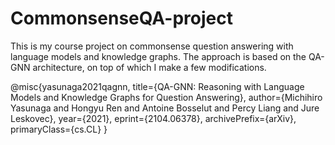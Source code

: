 # CommonsenseQA-project

This is my course project on commonsense question answering with language models and knowledge graphs. The approach is based on the QA-GNN architecture, on top of which I make a few modifications.

@misc{yasunaga2021qagnn,
      title={QA-GNN: Reasoning with Language Models and Knowledge Graphs for Question Answering}, 
      author={Michihiro Yasunaga and Hongyu Ren and Antoine Bosselut and Percy Liang and Jure Leskovec},
      year={2021},
      eprint={2104.06378},
      archivePrefix={arXiv},
      primaryClass={cs.CL}
}
